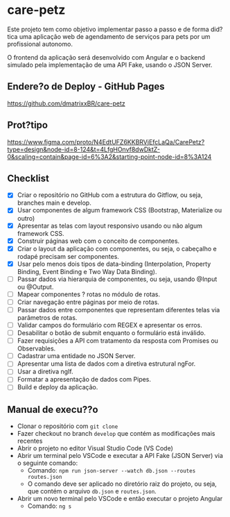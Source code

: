# care-petz
Este projeto tem como objetivo implementar passo a passo e de forma did?tica uma aplicação web 
de agendamento de serviços para pets por um profissional autonomo.

O frontend da aplicação será desenvolvido com Angular e o backend simulado pela implementação de uma API Fake, usando o JSON Server.


## Endere?o de Deploy - GitHub Pages
https://github.com/dmatrixxBR/care-petz


## Prot?tipo
https://www.figma.com/proto/N4EdtUFZ6KKBRVjEfcLaQa/CarePetz?type=design&node-id=8-124&t=4LfgHOnvf8dwDktZ-0&scaling=contain&page-id=6%3A2&starting-point-node-id=8%3A124

## Checklist

- [x] Criar o repositório no GitHub com a estrutura do Gitflow, ou seja, branches main e develop. 
- [x] Usar componentes de algum framework CSS (Bootstrap, Materialize ou outro)
- [x] Apresentar as telas com layout responsivo usando ou não algum framework CSS.
- [x] Construir páginas web com o conceito de componentes.
- [x] Criar o layout da aplicação com componentes, ou seja, o cabeçalho e rodapé precisam ser componentes.
- [x] Usar pelo menos dois tipos de data-binding (Interpolation, Property Binding, Event Binding e Two Way Data Binding).
- [ ] Passar dados via hierarquia de componentes, ou seja, usando @Input ou @Output. 
- [ ] Mapear componentes ? rotas no módulo de rotas.
- [ ] Criar navegação entre páginas por meio de rotas.
- [ ] Passar dados entre componentes que representam diferentes telas via parâmetros de rotas. 
- [ ] Validar campos do formulário com REGEX e apresentar os erros.
- [ ] Desabilitar o botão de submit enquanto o formulário está inválido.
- [ ] Fazer requisições a API com tratamento da resposta com Promises ou Observables.
- [ ] Cadastrar uma entidade no JSON Server.
- [ ] Apresentar uma lista de dados com a diretiva estrutural ngFor.
- [ ] Usar a diretiva ngIf. 
- [ ] Formatar a apresentação de dados com Pipes. 
- [ ] Build e deploy da aplicação. 

## Manual de execu??o
- Clonar o repositório com `git clone`
- Fazer checkout no branch `develop` que contém as modificações mais recentes
- Abrir o projeto no editor Visual Studio Code (VS Code)
- Abrir um terminal pelo VSCode e executar a API Fake (JSON Server) via o seguinte comando:
    - Comando: `npm run json-server --watch db.json --routes routes.json`
    - O comando deve ser aplicado no diretório raiz do projeto, ou seja, que contém o arquivo `db.json` e `routes.json`.
- Abrir um novo terminal pelo VSCode e então executar o projeto Angular
    - Comando: `ng s`
